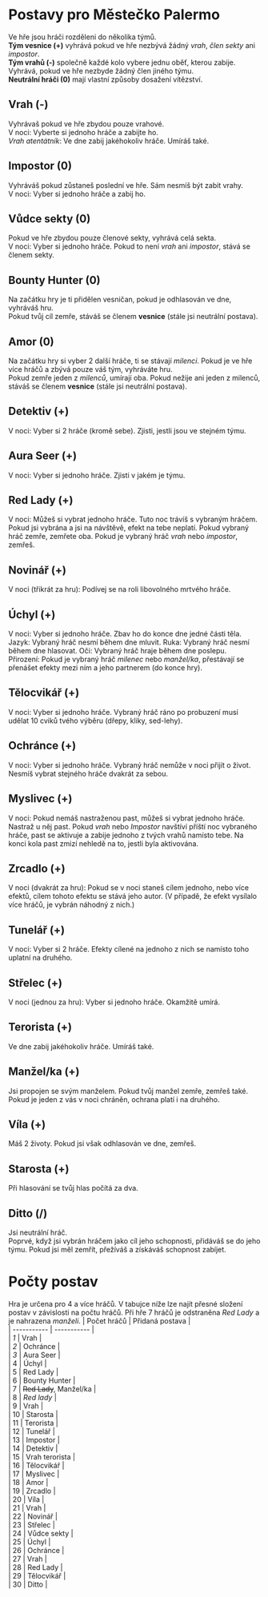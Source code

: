 # Postavy pro Městečko Palermo
Ve hře jsou hráči rozděleni do několika týmů.  
**Tým vesnice (+)** vyhrává pokud ve hře nezbývá žádný *vrah*, *člen sekty* ani *impostor*.  
**Tým vrahů (-)** společně každé kolo vybere jednu oběť, kterou zabije. Vyhrává, pokud ve hře nezbyde žádný člen jiného týmu.  
**Neutrální hráči (0)** mají vlastní způsoby dosažení vítězství.  

## Vrah (-)
Vyhrávaš pokud ve hře zbydou pouze vrahové.  
V noci: Vyberte si jednoho hráče a zabijte ho.  
*Vrah atentátník*: Ve dne zabij jakéhokoliv hráče. Umíráš také.  

## Impostor (0)
Vyhráváš pokud zůstaneš poslední ve hře. Sám nesmíš být zabit vrahy.  
V noci: Vyber si jednoho hráče a zabij ho.  

## Vůdce sekty (0)
Pokud ve hře zbydou pouze členové sekty, vyhrává celá sekta.  
V noci: Vyber si jednoho hráče. Pokud to není *vrah* ani *impostor*, stává se členem sekty.  

## Bounty Hunter (0)
Na začátku hry je ti přidělen vesničan, pokud je odhlasován ve dne, vyhráváš hru.  
Pokud tvůj cíl zemře, stáváš se členem **vesnice** (stále jsi neutrální postava).  

## Amor (0)
Na začátku hry si vyber 2 další hráče, ti se stávají *milenci*. Pokud je ve hře více hráčů a zbývá pouze váš tým, vyhráváte hru.  
Pokud zemře jeden z *milenců*, umírají oba.
Pokud nežije ani jeden z milenců, stáváš se členem **vesnice** (stále jsi neutrální postava).  

## Detektiv (+)
V noci: Vyber si 2 hráče (kromě sebe). Zjisti, jestli jsou ve stejném týmu.
## Aura Seer (+)
V noci: Vyber si jednoho hráče. Zjisti v jakém je týmu.
## Red Lady (+)
V noci: Můžeš si vybrat jednoho hráče. Tuto noc trávíš s vybraným hráčem. Pokud jsi vybrána a jsi na návštěvě, efekt na tebe neplatí. Pokud vybraný hráč zemře, zemřete oba. Pokud je vybraný hráč *vrah* nebo *impostor*, zemřeš.
## Novinář (+)
V noci (třikrát za hru): Podívej se na roli libovolného mrtvého hráče.

## Úchyl (+)
V noci: Vyber si jednoho hráče. Zbav ho do konce dne jedné části těla.  
Jazyk: Vybraný hráč nesmí během dne mluvit.
Ruka: Vybraný hráč nesmí během dne hlasovat.
Oči: Vybraný hráč hraje během dne poslepu.  
Přirození: Pokud je vybraný hráč *milenec* nebo *manžel/ka*, přestávají se přenášet efekty mezi ním a jeho partnerem (do konce hry).
## Tělocvikář (+)
V noci: Vyber si jednoho hráče. Vybraný hráč ráno po probuzení musí udělat 10 cviků tvého výběru (dřepy, kliky, sed-lehy).

## Ochránce (+)
V noci: Vyber si jednoho hráče. Vybraný hráč nemůže v noci přijít o život. Nesmíš vybrat stejného hráče dvakrát za sebou.
## Myslivec (+)
V noci: Pokud nemáš nastraženou past, můžeš si vybrat jednoho hráče. Nastraž u něj past. Pokud *vrah* nebo *Impostor* navštíví příští noc vybraného hráče, past se aktivuje a zabije jednoho z tvých vrahů namísto tebe. Na konci kola past zmizí nehledě na to, jestli byla aktivována.
## Zrcadlo (+)
V noci (dvakrát za hru): Pokud se v noci staneš cílem jednoho, nebo více efektů, cílem tohoto efektu se stává jeho autor. (V případě, že efekt vysílalo více hráčů, je vybrán náhodný z nich.)
## Tunelář (+)
V noci: Vyber si 2 hráče. Efekty cílené na jednoho z nich se namísto toho uplatní na druhého.

## Střelec (+)
V noci (jednou za hru): Vyber si jednoho hráče. Okamžitě umírá.  

## Terorista (+)
Ve dne zabij jakéhokoliv hráče. Umíráš také.

## Manžel/ka (+)
Jsi propojen se svým manželem. Pokud tvůj manžel zemře, zemřeš také. Pokud je jeden z vás v noci chráněn, ochrana platí i na druhého.
## Víla (+)
Máš 2 životy. Pokud jsi však odhlasován ve dne, zemřeš.
## Starosta (+)
Při hlasování se tvůj hlas počítá za dva.

## Ditto (/)
Jsi neutrální hráč.  
Poprvé, když jsi vybrán hráčem jako cíl jeho schopnosti, přidáváš se do jeho týmu. Pokud jsi měl zemřít, přežíváš a získáváš schopnost zabíjet.

# Počty postav
Hra je určena pro 4 a více hráčů. V tabujce níže lze najít přesné složení postav v závislosti na počtu hráčů. Při hře 7 hráčů je odstraněna *Red Lady* a je nahrazena *manželi*.
| Počet hráčů | Přidaná postava |  
| ----------- | ----------- |  
| *1* | Vrah |  
| *2* | Ochránce |  
| *3* | Aura Seer |  
| 4 | Úchyl |  
| 5 | Red Lady |  
| 6 | Bounty Hunter |  
| 7 | ~~Red Lady~~, Manžel/ka |  
| 8 | *Red lady* |  
| 9 | Vrah |  
| 10 | Starosta |  
| 11 | Terorista |  
| 12 | Tunelář |  
| 13 | Impostor |  
| 14 | Detektiv |  
| 15 | Vrah terorista |  
| 16 | Tělocvikář |  
| 17 | Myslivec |  
| 18 | Amor |  
| 19 | Zrcadlo |  
| 20 | Víla |  
| 21 | Vrah |  
| 22 | Novinář |  
| 23 | Střelec |  
| 24 | Vůdce sekty |  
| 25 | Úchyl |  
| 26 | Ochránce |  
| 27 | Vrah |  
| 28 | Red Lady |  
| 29 | Tělocvikář |  
| 30 | Ditto |
